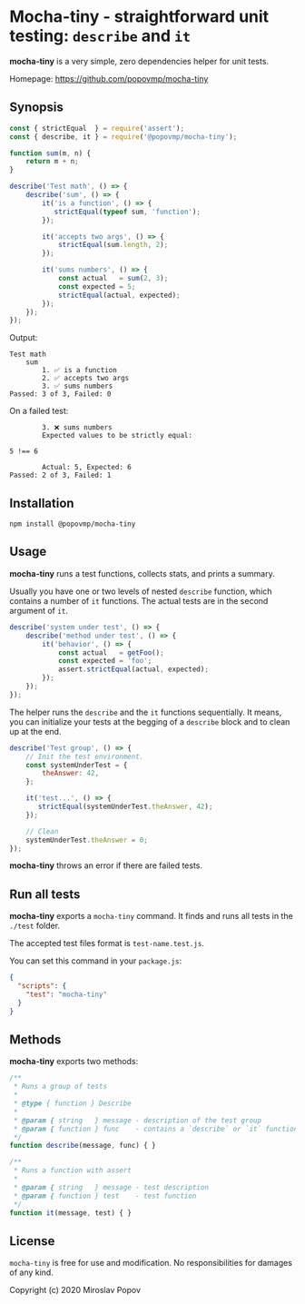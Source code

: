 # Mocha-tiny - straightforward unit testing: `describe` and `it`

**mocha-tiny** is a very simple, zero dependencies helper for unit tests.

Homepage: https://github.com/popovmp/mocha-tiny

## Synopsis

```javascript
const { strictEqual  } = require('assert');
const { describe, it } = require('@popovmp/mocha-tiny');

function sum(m, n) {
    return m + n;
}

describe('Test math', () => {
    describe('sum', () => {
        it('is a function', () => {
           strictEqual(typeof sum, 'function');
        });

        it('accepts two args', () => {
            strictEqual(sum.length, 2);
        });

        it('sums numbers', () => {
            const actual   = sum(2, 3);
            const expected = 5;
            strictEqual(actual, expected);
        });
    });
});
```

Output:

```text
Test math
    sum
        1. ✅ is a function
        2. ✅ accepts two args
        3. ✅ sums numbers
Passed: 3 of 3, Failed: 0
```

On a failed test:

```text
        3. ❌ sums numbers
        Expected values to be strictly equal:

5 !== 6

        Actual: 5, Expected: 6
Passed: 2 of 3, Failed: 1
```

## Installation

```
npm install @popovmp/mocha-tiny
```

## Usage

**mocha-tiny** runs a test functions, collects stats, and prints a summary.

Usually you have one or two levels of nested `describe` function, which contains a number of `it` functions.
The actual tests are in the second argument of `it`.

```javascript
describe('system under test', () => {
    describe('method under test', () => {
        it('behavior', () => {
            const actual   = getFoo();
            const expected = 'foo';
            assert.strictEqual(actual, expected);
        });
    });
});
```

The helper runs the `describe` and the `it` functions sequentially.
It means, you can initialize your tests at the begging of a `describe` block and to clean up at the end.

```javascript
describe('Test group', () => {
    // Init the test environment.
    const systemUnderTest = {
        theAnswer: 42,
    };

    it('test...', () => {
       strictEqual(systemUnderTest.theAnswer, 42);
    });

    // Clean
    systemUnderTest.theAnswer = 0;
});
```

**mocha-tiny** throws an error if there are failed tests.

## Run all tests

**mocha-tiny** exports a `mocha-tiny` command. It finds and runs all tests in the `./test` folder.

The accepted test files format is `test-name.test.js`.

You can set this command in your `package.js`:

```json
{
  "scripts": {
    "test": "mocha-tiny"
  }
}
```

## Methods

**mocha-tiny** exports two methods:

```javascript
/**
 * Runs a group of tests
 *
 * @type { function } Describe
 *
 * @param { string   } message - description of the test group
 * @param { function } func    - contains a `describe` or `it` functions
 */
function describe(message, func) { }
```

```javascript
/**
 * Runs a function with assert
 *
 * @param { string   } message - test description
 * @param { function } test    - test function
 */
function it(message, test) { }
```

## License

`mocha-tiny` is free for use and modification. No responsibilities for damages of any kind.

Copyright (c) 2020 Miroslav Popov
